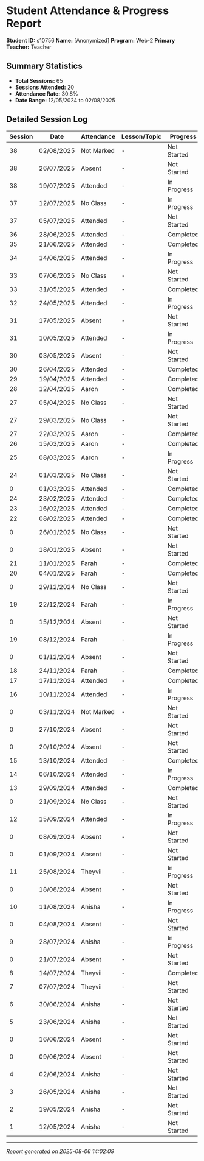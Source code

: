 # Student Attendance & Progress Report

**Student ID:** s10756
**Name:** [Anonymized]
**Program:** Web-2
**Primary Teacher:** Teacher

## Summary Statistics
- **Total Sessions:** 65
- **Sessions Attended:** 20
- **Attendance Rate:** 30.8%
- **Date Range:** 12/05/2024 to 02/08/2025

## Detailed Session Log

| Session | Date | Attendance | Lesson/Topic | Progress |
|---------|------|------------|--------------|----------|
| 38 | 02/08/2025 | Not Marked | - | Not Started |
| 38 | 26/07/2025 | Absent | - | Not Started |
| 38 | 19/07/2025 | Attended | - | In Progress |
| 37 | 12/07/2025 | No Class | - | In Progress |
| 37 | 05/07/2025 | Attended | - | Not Started |
| 36 | 28/06/2025 | Attended | - | Completed |
| 35 | 21/06/2025 | Attended | - | Completed |
| 34 | 14/06/2025 | Attended | - | In Progress |
| 33 | 07/06/2025 | No Class | - | Not Started |
| 33 | 31/05/2025 | Attended | - | Completed |
| 32 | 24/05/2025 | Attended | - | In Progress |
| 31 | 17/05/2025 | Absent | - | Not Started |
| 31 | 10/05/2025 | Attended | - | In Progress |
| 30 | 03/05/2025 | Absent | - | Not Started |
| 30 | 26/04/2025 | Attended | - | Completed |
| 29 | 19/04/2025 | Attended | - | Completed |
| 28 | 12/04/2025 | Aaron | - | Completed |
| 27 | 05/04/2025 | No Class | - | Not Started |
| 27 | 29/03/2025 | No Class | - | Not Started |
| 27 | 22/03/2025 | Aaron | - | Completed |
| 26 | 15/03/2025 | Aaron | - | Completed |
| 25 | 08/03/2025 | Aaron | - | In Progress |
| 24 | 01/03/2025 | No Class | - | Not Started |
| 0 | 01/03/2025 | Attended | - | Completed |
| 24 | 23/02/2025 | Attended | - | Completed |
| 23 | 16/02/2025 | Attended | - | Completed |
| 22 | 08/02/2025 | Attended | - | Completed |
| 0 | 26/01/2025 | No Class | - | Not Started |
| 0 | 18/01/2025 | Absent | - | Not Started |
| 21 | 11/01/2025 | Farah | - | Completed |
| 20 | 04/01/2025 | Farah | - | Completed |
| 0 | 29/12/2024 | No Class | - | Not Started |
| 19 | 22/12/2024 | Farah | - | In Progress |
| 0 | 15/12/2024 | Absent | - | Not Started |
| 19 | 08/12/2024 | Farah | - | In Progress |
| 0 | 01/12/2024 | Absent | - | Not Started |
| 18 | 24/11/2024 | Farah | - | Completed |
| 17 | 17/11/2024 | Attended | - | Completed |
| 16 | 10/11/2024 | Attended | - | In Progress |
| 0 | 03/11/2024 | Not Marked | - | Not Started |
| 0 | 27/10/2024 | Absent | - | Not Started |
| 0 | 20/10/2024 | Absent | - | Not Started |
| 15 | 13/10/2024 | Attended | - | Completed |
| 14 | 06/10/2024 | Attended | - | In Progress |
| 13 | 29/09/2024 | Attended | - | Completed |
| 0 | 21/09/2024 | No Class | - | Not Started |
| 12 | 15/09/2024 | Attended | - | In Progress |
| 0 | 08/09/2024 | Absent | - | Not Started |
| 0 | 01/09/2024 | Absent | - | Not Started |
| 11 | 25/08/2024 | Theyvii | - | In Progress |
| 0 | 18/08/2024 | Absent | - | Not Started |
| 10 | 11/08/2024 | Anisha | - | In Progress |
| 0 | 04/08/2024 | Absent | - | Not Started |
| 9 | 28/07/2024 | Anisha | - | In Progress |
| 0 | 21/07/2024 | Absent | - | Not Started |
| 8 | 14/07/2024 | Theyvii | - | Completed |
| 7 | 07/07/2024 | Theyvii | - | Not Started |
| 6 | 30/06/2024 | Anisha | - | Not Started |
| 5 | 23/06/2024 | Anisha | - | Not Started |
| 0 | 16/06/2024 | Absent | - | Not Started |
| 0 | 09/06/2024 | Absent | - | Not Started |
| 4 | 02/06/2024 | Anisha | - | Not Started |
| 3 | 26/05/2024 | Anisha | - | Not Started |
| 2 | 19/05/2024 | Anisha | - | Not Started |
| 1 | 12/05/2024 | Anisha | - | Not Started |

---
*Report generated on 2025-08-06 14:02:09*